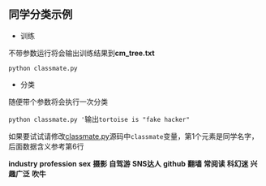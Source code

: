 ## 同学分类示例

* 训练

不带参数运行将会输出训练结果到**cm_tree.txt**

`python classmate.py`

* 分类

随便带个参数将会执行一次分类

`python classmate.py '`输出`tortoise is "fake hacker"`

如果要试试请修改[classmate.py](https://github.com/hubugui/machinelearninginaction/blob/master/Ch03/classmate.py)源码中`classmate`变量，第1个元素是同学名字，后面数据含义参考第6行

**industry** **profession** **sex** **摄影** **自驾游** **SNS达人** **github** **翻墙** **常阅读** **科幻迷** **兴趣广泛** **吹牛**
